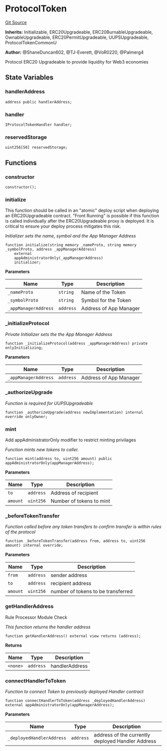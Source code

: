 # ProtocolToken
[Git Source](https://github.com/thrackle-io/wave/blob/08f0c72272e84003db52dec3b8b914a0f3d12a67/src/token/ProtocolToken.sol)

**Inherits:**
Initializable, ERC20Upgradeable, ERC20BurnableUpgradeable, OwnableUpgradeable, ERC20PermitUpgradeable, UUPSUpgradeable, ProtocolTokenCommonU

**Author:**
@ShaneDuncan602, @TJ-Everett, @VoR0220, @Palmerg4

Protocol ERC20 Upgradeable to provide liquidity for Web3 economies


## State Variables
### handlerAddress

```solidity
address public handlerAddress;
```


### handler

```solidity
IProtocolTokenHandler handler;
```


### reservedStorage

```solidity
uint256[50] reservedStorage;
```


## Functions
### constructor


```solidity
constructor();
```

### initialize

This function should be called in an "atomic" deploy script when deploying an ERC20Upgradeable contract.
"Front Running" is possible if this function is called individually after the ERC20Upgradeable proxy is deployed.
It is critical to ensure your deploy process mitigates this risk.

*Initializer sets the name, symbol and the App Manager Address*


```solidity
function initialize(string memory _nameProto, string memory _symbolProto, address _appManagerAddress)
    external
    appAdministratorOnly(_appManagerAddress)
    initializer;
```
**Parameters**

|Name|Type|Description|
|----|----|-----------|
|`_nameProto`|`string`|Name of the Token|
|`_symbolProto`|`string`|Symbol for the Token|
|`_appManagerAddress`|`address`|Address of App Manager|


### _initializeProtocol

*Private Initializer sets the the App Manager Address*


```solidity
function _initializeProtocol(address _appManagerAddress) private onlyInitializing;
```
**Parameters**

|Name|Type|Description|
|----|----|-----------|
|`_appManagerAddress`|`address`|Address of App Manager|


### _authorizeUpgrade

*Function is required for UUPSUpgradeable*


```solidity
function _authorizeUpgrade(address newImplementation) internal override onlyOwner;
```

### mint

Add appAdministratorOnly modifier to restrict minting privilages

*Function mints new tokens to caller.*


```solidity
function mint(address to, uint256 amount) public appAdministratorOnly(appManagerAddress);
```
**Parameters**

|Name|Type|Description|
|----|----|-----------|
|`to`|`address`|Address of recipient|
|`amount`|`uint256`|Number of tokens to mint|


### _beforeTokenTransfer

*Function called before any token transfers to confirm transfer is within rules of the protocol*


```solidity
function _beforeTokenTransfer(address from, address to, uint256 amount) internal override;
```
**Parameters**

|Name|Type|Description|
|----|----|-----------|
|`from`|`address`|sender address|
|`to`|`address`|recipient address|
|`amount`|`uint256`|number of tokens to be transferred|


### getHandlerAddress

Rule Processor Module Check

*This function returns the handler address*


```solidity
function getHandlerAddress() external view returns (address);
```
**Returns**

|Name|Type|Description|
|----|----|-----------|
|`<none>`|`address`|handlerAddress|


### connectHandlerToToken

*Function to connect Token to previously deployed Handler contract*


```solidity
function connectHandlerToToken(address _deployedHandlerAddress) external appAdministratorOnly(appManagerAddress);
```
**Parameters**

|Name|Type|Description|
|----|----|-----------|
|`_deployedHandlerAddress`|`address`|address of the currently deployed Handler Address|


